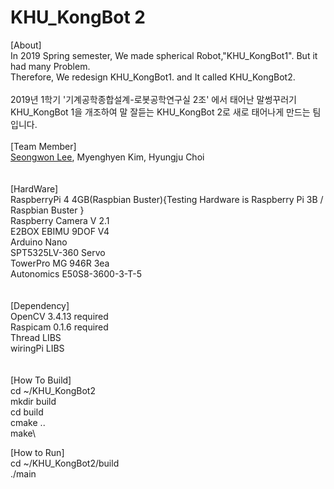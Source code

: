 # KHU_KongBot 2
[About]\
In 2019 Spring semester, We made spherical Robot,"KHU_KongBot1". But it had many Problem.\
Therefore, We redesign KHU_KongBot1. and It called KHU_KongBot2.\
\
2019년 1학기 '기계공학종합설계-로봇공학연구실 2조' 에서 태어난 말썽꾸러기 KHU_KongBot 1을 개조하여 
말 잘듣는 KHU_KongBot 2로 새로 태어나게 만드는 팀입니다.
\
\
[Team Member]\
[Seongwon Lee](https://snovvyowl.github.io), Myenghyen Kim, Hyungju Choi\
\
\
[HardWare]\
RaspberryPi 4 4GB(Raspbian Buster){Testing Hardware is Raspberry Pi 3B / Raspbian Buster }\
Raspberry Camera V 2.1\
E2BOX EBIMU 9DOF V4\
Arduino Nano\
SPT5325LV-360 Servo\
TowerPro MG 946R 3ea\
Autonomics E50S8-3600-3-T-5\
\
\
[Dependency]\
OpenCV 3.4.13 required\
Raspicam 0.1.6 required\
Thread LIBS\
wiringPi LIBS\
\
\
[How To Build]\
cd ~/KHU_KongBot2\
mkdir build\
cd build\
cmake ..\
make\

[How to Run]\
cd ~/KHU_KongBot2/build\
./main 
